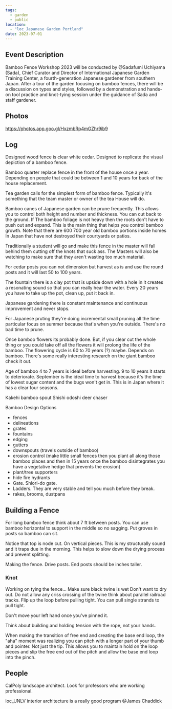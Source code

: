 ```yaml
---
tags:
  - garden
  - public
location:
  - "loc_Japanese Garden Portland"
date: 2023-07-01
---
```

## Event Description

Bamboo Fence Workshop 2023 will be conducted by @Sadafumi Uchiyama (Sada), Chief Curator and Director of International Japanese Garden Training Center, a fourth-generation Japanese gardener from southern Japan. After a tour of the garden focusing on bamboo fences, there will be a discussion on types and styles, followed by a demonstration and hands-on tool practice and knot-tying session under the guidance of Sada and staff gardener.
## Photos
https://photos.app.goo.gl/HxzmbRp4mGZhr9ib9

## Log

Designed wood fence is clear white cedar. Designed to replicate the visual depiction of a bamboo fence.

Bamboo quarter replace fence in the front of the house once a year. Depending on people that could be between 1 and 10 years for back of the house replacement.

Tea garden calls for the simplest form of bamboo fence. Typically it's something that the team master or owner of the tea House will do.

Bamboo canes of Japanese garden can be prune frequently. This allows you to control both height and number and thickness. You can cut back to the ground. If The bamboo foliage is not heavy then the roots don't have to push out and expand. This is the main thing that helps you control bamboo growth. Note that there are 600 700 year old bamboo portions inside homes In Japan that have not destroyed their courtyards or patios.

Traditionally a student will go and make this fence in the master will fall behind them cutting off the knots that suck ass. The Masters will also be watching to make sure that they aren't wasting too much material.

For cedar posts you can not dimension but harvest as is and use the round posts and it will last 50 to 100 years. 

The fountain there is a clay pot that is upside down with a hole in it creates a resonating sound so that you can really hear the water. Every 20 years you have to take up the pot, clean up, put it back in. 

Japanese gardening there is constant maintenance and continuous improvement and never stops.

For Japanese pruting they're doing incremental small pruning all the time particular focus on summer because that's  when you're outside. There's no bad time to prune. 

Once bamboo flowers its probably done. But, if you clear cut the whole thing or you could take off all the flowers it will prolong the life of the bamboo. The flowering cycle is 60 to 70 years (?) maybe. Depends on bamboo. There's some really interesting research on the giant bamboo check it out.

Age of bamboo 4 to 7 years is ideal before harvesting. 9 to 10 years it starts to deteriorate. September is the ideal time to harvest because it's the time of lowest sugar content and the bugs won't get in. This is in Japan where it has a clear four seasons.

Kakehi bamboo spout 
Shishi odoshi deer chaser

Bamboo Design Options
- fences
- delineations
- grates
- fountains
- edging
- gutters
- downspouts (travels outside of bamboo)
- erosion control (make little small fences then you plant all along those bamboo places and then in 15 years once the bamboo disintegrates you have a vegetative hedge that prevents the erosion)
- plant/tree supporters
- hide fire hydrants
- Gate. Shiori-do gate.
- Ladders. They are very stable and tell you much before they break.
- rakes, brooms, dustpans

## Building a Fence

For long bamboo fence think about 7 ft between posts. You can use bamboo horizontal to support in the middle so no sagging. Put groves in posts so bamboo can sit.

Notice that top is node cut. On vertical pieces. This is my structurally sound and it traps due in the morning. This helps to slow down the drying process and prevent splitting.

Making the fence. Drive posts. End posts should be inches taller.

### Knot

Working on tying the fence... Make sure black twine is wet Don't want to dry out. Do not allow any criss crossing of the twine think about parallel railroad tracks. Flip up the loop before pulling tight. You can pull single strands to pull tight.

Don't move your left hand once you've pinned it.

Think about building and holding tension with the rope, not your hands. 

When making the transition of free end and creating the base end loop, the "aha" moment was realizing you can pitch with a longer part of your thumb and pointer. Not just the tip. This allows you to maintain hold on the loop pieces and slip the free end out of the pitch and allow the base end loop into the pinch.

## People

CalPoly landscape architect. Look for professors who are working professional.

loc_UNLV interior architecture is a really good program 
@James Chaddick